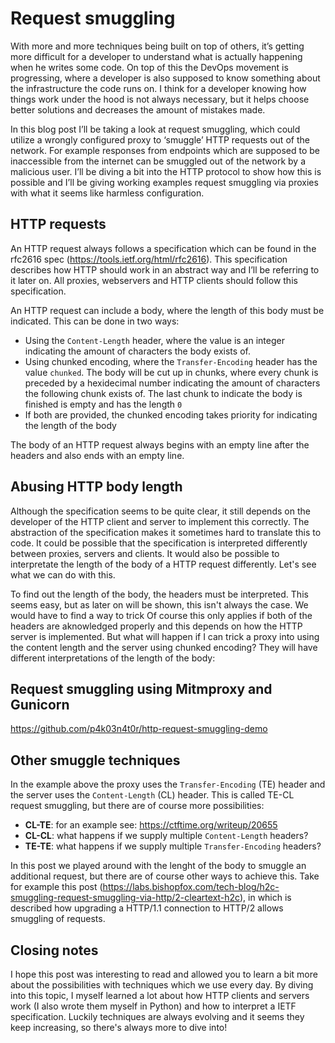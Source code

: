 # Request smuggling

With more and more techniques being built on top of others, it’s getting more difficult for a developer to understand what is actually happening when he writes some code. On top of this the DevOps movement is progressing, where a developer is also supposed to know something about the infrastructure the code runs on. I think for a developer knowing how things work under the hood is not always necessary, but it helps choose better solutions and decreases the amount of mistakes made.

In this blog post I’ll be taking a look at request smuggling, which could utilize a wrongly configured proxy to ‘smuggle’ HTTP requests out of the network. For example responses from endpoints which are supposed to be inaccessible from the internet can be smuggled out of the network by a malicious user. I’ll be diving a bit into the HTTP protocol to show how this is possible and I’ll be giving working examples request smuggling via proxies with what it seems like harmless configuration.

## HTTP requests

An HTTP request always follows a specification which can be found in the rfc2616 spec (https://tools.ietf.org/html/rfc2616). This specification describes how HTTP should work in an abstract way and I’ll be referring to it later on. All proxies, webservers and HTTP clients should follow this specification.

An HTTP request can include a body, where the length of this body must be indicated. This can be done in two ways:

- Using the `Content-Length` header, where the value is an integer indicating the amount of characters the body exists of.
- Using chunked encoding, where the `Transfer-Encoding` header has the value `chunked`. The body will be cut up in chunks, where every chunk is preceded by a hexidecimal number indicating the amount of characters the following chunk exists of. The last chunk to indicate the body is finished is empty and has the length `0`
- If both are provided, the chunked encoding takes priority for indicating the length of the body

The body of an HTTP request always begins with an empty line after the headers and also ends with an empty line.

## Abusing HTTP body length

Although the specification seems to be quite clear, it still depends on the developer of the HTTP client and server to implement this correctly. The abstraction of the specification makes it sometimes hard to translate this to code. It could be possible that the specification is interpreted differently between proxies, servers and clients. It would also be possible to interpretate the length of the body of a HTTP request differently. Let's see what we can do with this.

To find out the length of the body, the headers must be interpreted. This seems easy, but as later on will be shown, this isn't always the case.
We would have to find a way to trick
Of course this only applies if both of the headers are aknowledged properly and this depends on how the HTTP server is implemented.
But what will happen if I can trick a proxy into using the content length and the server using chunked encoding? They will have different interpretations of the length of the body:

## Request smuggling using Mitmproxy and Gunicorn

https://github.com/p4k03n4t0r/http-request-smuggling-demo

## Other smuggle techniques

In the example above the proxy uses the `Transfer-Encoding` (TE) header and the server uses the `Content-Length` (CL) header. This is called TE-CL request smuggling, but there are of course more possibilities:

- **CL-TE**: for an example see: https://ctftime.org/writeup/20655
- **CL-CL**: what happens if we supply multiple `Content-Length` headers?
- **TE-TE**: what happens if we supply multiple `Transfer-Encoding` headers?

In this post we played around with the lenght of the body to smuggle an additional request, but there are of course other ways to achieve this. Take for example this post (https://labs.bishopfox.com/tech-blog/h2c-smuggling-request-smuggling-via-http/2-cleartext-h2c), in which is described how upgrading a HTTP/1.1 connection to HTTP/2 allows smuggling of requests.

## Closing notes

I hope this post was interesting to read and allowed you to learn a bit more about the possibilities with techniques which we use every day. By diving into this topic, I myself learned a lot about how HTTP clients and servers work (I also wrote them myself in Python) and how to interpret a IETF specification. Luckily techniques are always evolving and it seems they keep increasing, so there's always more to dive into!

